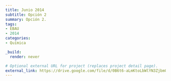 ```yaml
---
title: Junio 2014
subtitle: Opción 2
summary: Opción 2.
tags:
- EBAU
- 2014
categories:
- Química

_build:
  render: never

# Optional external URL for project (replaces project detail page).
external_link: https://drive.google.com/file/d/0B6t6-aLmKtoLbWlYN3Zjbm0tSGs/view
---
```

